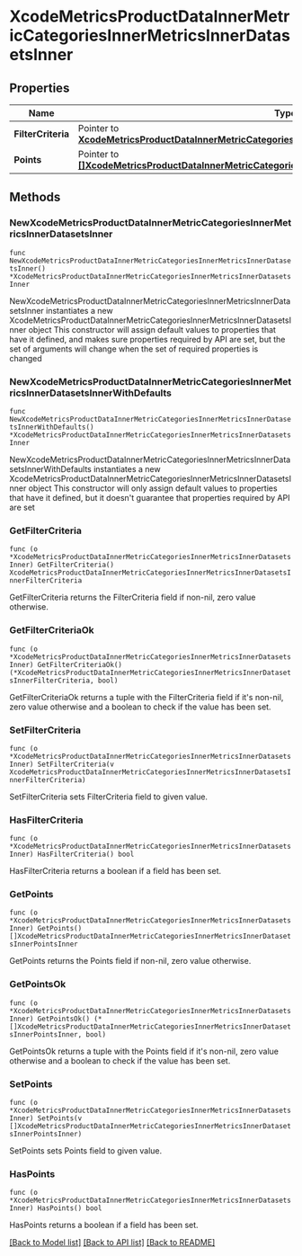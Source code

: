 # XcodeMetricsProductDataInnerMetricCategoriesInnerMetricsInnerDatasetsInner

## Properties

Name | Type | Description | Notes
------------ | ------------- | ------------- | -------------
**FilterCriteria** | Pointer to [**XcodeMetricsProductDataInnerMetricCategoriesInnerMetricsInnerDatasetsInnerFilterCriteria**](XcodeMetricsProductDataInnerMetricCategoriesInnerMetricsInnerDatasetsInnerFilterCriteria.md) |  | [optional] 
**Points** | Pointer to [**[]XcodeMetricsProductDataInnerMetricCategoriesInnerMetricsInnerDatasetsInnerPointsInner**](XcodeMetricsProductDataInnerMetricCategoriesInnerMetricsInnerDatasetsInnerPointsInner.md) |  | [optional] 

## Methods

### NewXcodeMetricsProductDataInnerMetricCategoriesInnerMetricsInnerDatasetsInner

`func NewXcodeMetricsProductDataInnerMetricCategoriesInnerMetricsInnerDatasetsInner() *XcodeMetricsProductDataInnerMetricCategoriesInnerMetricsInnerDatasetsInner`

NewXcodeMetricsProductDataInnerMetricCategoriesInnerMetricsInnerDatasetsInner instantiates a new XcodeMetricsProductDataInnerMetricCategoriesInnerMetricsInnerDatasetsInner object
This constructor will assign default values to properties that have it defined,
and makes sure properties required by API are set, but the set of arguments
will change when the set of required properties is changed

### NewXcodeMetricsProductDataInnerMetricCategoriesInnerMetricsInnerDatasetsInnerWithDefaults

`func NewXcodeMetricsProductDataInnerMetricCategoriesInnerMetricsInnerDatasetsInnerWithDefaults() *XcodeMetricsProductDataInnerMetricCategoriesInnerMetricsInnerDatasetsInner`

NewXcodeMetricsProductDataInnerMetricCategoriesInnerMetricsInnerDatasetsInnerWithDefaults instantiates a new XcodeMetricsProductDataInnerMetricCategoriesInnerMetricsInnerDatasetsInner object
This constructor will only assign default values to properties that have it defined,
but it doesn't guarantee that properties required by API are set

### GetFilterCriteria

`func (o *XcodeMetricsProductDataInnerMetricCategoriesInnerMetricsInnerDatasetsInner) GetFilterCriteria() XcodeMetricsProductDataInnerMetricCategoriesInnerMetricsInnerDatasetsInnerFilterCriteria`

GetFilterCriteria returns the FilterCriteria field if non-nil, zero value otherwise.

### GetFilterCriteriaOk

`func (o *XcodeMetricsProductDataInnerMetricCategoriesInnerMetricsInnerDatasetsInner) GetFilterCriteriaOk() (*XcodeMetricsProductDataInnerMetricCategoriesInnerMetricsInnerDatasetsInnerFilterCriteria, bool)`

GetFilterCriteriaOk returns a tuple with the FilterCriteria field if it's non-nil, zero value otherwise
and a boolean to check if the value has been set.

### SetFilterCriteria

`func (o *XcodeMetricsProductDataInnerMetricCategoriesInnerMetricsInnerDatasetsInner) SetFilterCriteria(v XcodeMetricsProductDataInnerMetricCategoriesInnerMetricsInnerDatasetsInnerFilterCriteria)`

SetFilterCriteria sets FilterCriteria field to given value.

### HasFilterCriteria

`func (o *XcodeMetricsProductDataInnerMetricCategoriesInnerMetricsInnerDatasetsInner) HasFilterCriteria() bool`

HasFilterCriteria returns a boolean if a field has been set.

### GetPoints

`func (o *XcodeMetricsProductDataInnerMetricCategoriesInnerMetricsInnerDatasetsInner) GetPoints() []XcodeMetricsProductDataInnerMetricCategoriesInnerMetricsInnerDatasetsInnerPointsInner`

GetPoints returns the Points field if non-nil, zero value otherwise.

### GetPointsOk

`func (o *XcodeMetricsProductDataInnerMetricCategoriesInnerMetricsInnerDatasetsInner) GetPointsOk() (*[]XcodeMetricsProductDataInnerMetricCategoriesInnerMetricsInnerDatasetsInnerPointsInner, bool)`

GetPointsOk returns a tuple with the Points field if it's non-nil, zero value otherwise
and a boolean to check if the value has been set.

### SetPoints

`func (o *XcodeMetricsProductDataInnerMetricCategoriesInnerMetricsInnerDatasetsInner) SetPoints(v []XcodeMetricsProductDataInnerMetricCategoriesInnerMetricsInnerDatasetsInnerPointsInner)`

SetPoints sets Points field to given value.

### HasPoints

`func (o *XcodeMetricsProductDataInnerMetricCategoriesInnerMetricsInnerDatasetsInner) HasPoints() bool`

HasPoints returns a boolean if a field has been set.


[[Back to Model list]](../README.md#documentation-for-models) [[Back to API list]](../README.md#documentation-for-api-endpoints) [[Back to README]](../README.md)


